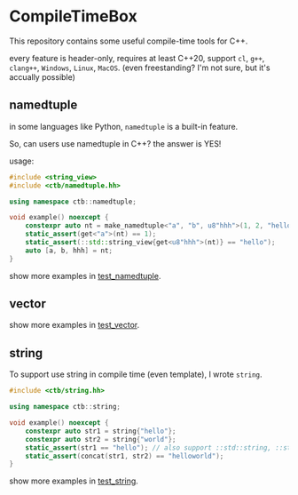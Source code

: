 # CompileTimeBox

This repository contains some useful compile-time tools for C++.

every feature is header-only, requires at least C++20, support `cl`, `g++`, `clang++`, `Windows`, `Linux`, `MacOS`.
(even freestanding? I'm not sure, but it's accually possible)

## namedtuple

in some languages like Python, `namedtuple` is a built-in feature.

So, can users use namedtuple in C++? the answer is YES!

usage:
```cpp
#include <string_view>
#include <ctb/namedtuple.hh>

using namespace ctb::namedtuple;

void example() noexcept {
    constexpr auto nt = make_namedtuple<"a", "b", u8"hhh">(1, 2, "hello");
    static_assert(get<"a">(nt) == 1);
    static_assert(::std::string_view{get<u8"hhh">(nt)} == "hello");
    auto [a, b, hhh] = nt;
}
```

show more examples in [test_namedtuple](./test/namedtuple.cc).

## vector
show more examples in [test_vector](./test/vector.cc).

## string
To support use string in compile time (even template), I wrote `string`.
```cpp
#include <ctb/string.hh>

using namespace ctb::string;

void example() noexcept {
    constexpr auto str1 = string{"hello"};
    constexpr auto str2 = string{"world"};
    static_assert(str1 == "hello"); // also support ::std::string, ::std::string_view and other encoding
    static_assert(concat(str1, str2) == "helloworld");
}
```

show more examples in [test_string](./test/string.cc).
